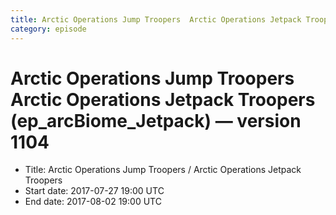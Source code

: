 ```yaml
---
title: Arctic Operations Jump Troopers  Arctic Operations Jetpack Troopers (ep_arcBiome_Jetpack)
category: episode
---
```


# Arctic Operations Jump Troopers  Arctic Operations Jetpack Troopers (ep_arcBiome_Jetpack) — version 1104



  * Title: Arctic Operations Jump Troopers / Arctic Operations Jetpack Troopers
  * Start date: 2017-07-27 19:00 UTC
  * End date: 2017-08-02 19:00 UTC

